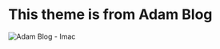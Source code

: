 # This theme is from Adam Blog

![Adam Blog - Imac](https://github.com/artemsheludko/adam-blog/blob/master/assets/img/adam-blog-imac.jpg?raw=true)

